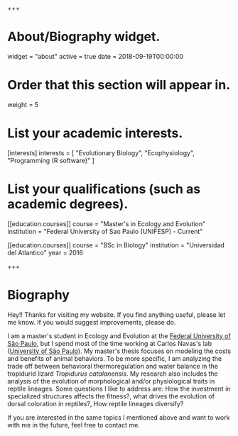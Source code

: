 +++
# About/Biography widget.
widget = "about"
active = true
date = 2018-09-19T00:00:00

# Order that this section will appear in.
weight = 5

# List your academic interests.
[interests]
  interests = [
    "Evolutionary Biology",
    "Ecophysiology",
    "Programming (R software)"
  ]

# List your qualifications (such as academic degrees).

[[education.courses]]
  course = "Master's in Ecology and Evolution"
  institution = "Federal University of Sao Paulo (UNIFESP) - Current"

[[education.courses]]
  course = "BSc in Biology"
  institution = "Universidad del Atlantico"
  year = 2016
 
+++

# Biography

Hey!! Thanks for visiting my website. If you find anything useful, please let me know. If you would suggest improvements, please do.

I am a master's student in Ecology and Evolution at the [Federal University of São Paulo](http://www.unifesp.br), but I spend most of the time working at Carlos Navas's lab ([University of São Paulo](http://www5.usp.br)). My master's thesis focuses on modeling the costs and benefits of animal behaviors. To be more specific, I am analyzing the trade off between behavioral thermoregulation and water balance in the tropidurid lizard *Tropidurus catalanensis*. My research also includes the analysis of the evolution of morphological and/or physiological traits in reptile lineages. Some questions I like to address are: How the investment in specialized structures affects the fitness?, what drives the evolution of dorsal coloration in reptiles?, How reptile lineages diversify?

If you are interested in the same topics I mentioned above and want to work with me in the future, feel free to contact me.
